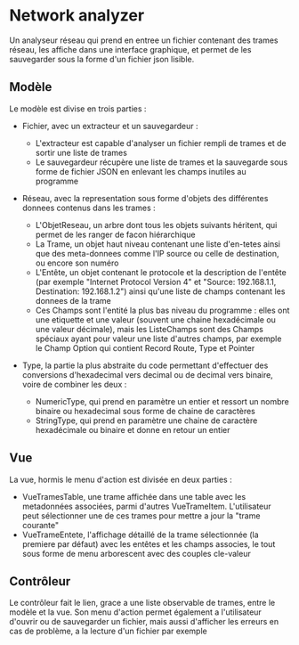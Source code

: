 # Network analyzer
Un analyseur réseau qui prend en entree un fichier contenant des trames réseau, les affiche dans une interface graphique, et permet
de les sauvegarder sous la forme d'un fichier json lisible.

## Modèle
Le modèle est divise en trois parties :
* Fichier, avec un extracteur et un sauvegardeur : 
  * L'extracteur est capable d'analyser un fichier rempli de trames et de sortir une liste de trames
  * Le sauvegardeur récupère une liste de trames et la sauvegarde sous forme de fichier JSON en enlevant les champs inutiles au programme


* Réseau, avec la representation sous forme d'objets des différentes donnees contenus dans les trames :
  * L'ObjetReseau, un arbre dont tous les objets suivants héritent, qui permet de les ranger de facon hiérarchique
  * La Trame, un objet haut niveau contenant une liste d'en-tetes ainsi que des meta-donnees comme l'IP source ou celle de destination, ou encore son numéro
  * L'Entête, un objet contenant le protocole et la description de l'entête (par exemple "Internet Protocol Version 4" et "Source: 192.168.1.1, Destination: 192.168.1.2") ainsi qu'une liste de champs contenant les donnees de la trame
  * Ces Champs sont l'entité la plus bas niveau du programme : elles ont une etiquette et une valeur (souvent une chaine hexadécimale ou une valeur décimale), mais les ListeChamps sont des Champs spéciaux ayant pour valeur une liste d'autres champs, par exemple le Champ Option qui contient Record Route, Type et Pointer


* Type, la partie la plus abstraite du code permettant d'effectuer des conversions d'hexadecimal vers decimal ou de decimal vers binaire, voire de combiner les deux :
  * NumericType, qui prend en paramètre un entier et ressort un nombre binaire ou hexadecimal sous forme de chaine de caractères
  * StringType, qui prend en paramètre une chaine de caractère hexadécimale ou binaire et donne en retour un entier

## Vue
La vue, hormis le menu d'action est divisée en deux parties :
* VueTramesTable, une trame affichée dans une table avec les metadonnées associées, parmi d'autres VueTrameItem. L'utilisateur peut sélectionner une de ces trames pour mettre a jour la "trame courante"
* VueTrameEntete, l'affichage détaillé de la trame sélectionnée (la premiere par défaut) avec les entêtes et les champs associes, le tout sous forme de menu arborescent avec des couples cle-valeur

## Contrôleur
Le contrôleur fait le lien, grace a une liste observable de trames, entre le modèle et la vue.
Son menu d'action permet également a l'utilisateur d'ouvrir ou de sauvegarder un fichier, mais aussi d'afficher les erreurs en cas de problème, a la lecture d'un fichier par exemple